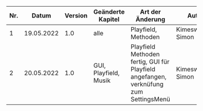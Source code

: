 | Nr. | Datum      | Version | Geänderte Kapitel     | Art der Änderung                                                                     | Autor             | Status |
|-----|------------|---------|-----------------------|--------------------------------------------------------------------------------------|-------------------|--------|
| 1   | 19.05.2022 | 1.0     | alle                  | Playfield, Methoden                                                                  | Kimeswenger Simon | fg      |
| 2   | 20.05.2022 | 1.0     | GUI, Playfield, Musik | Playfield Methoden fertig, GUI für Playfield angefangen, verknüfung zum SettingsMenü | Kimeswenger Simon | ip      |



